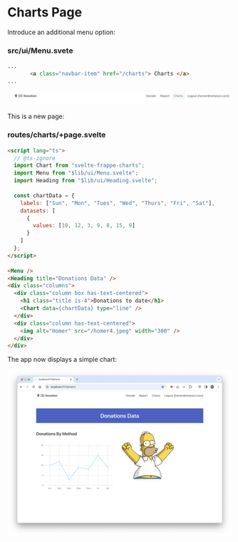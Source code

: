 # Charts Page

Introduce an additional menu option:

### src/ui/Menu.svete

~~~html
...
       <a class="navbar-item" href="/charts"> Charts </a>
...
~~~

<img src="img/22.png" style="zoom:150%;" />

This is a new page:

### routes/charts/+page.svelte

~~~html
<script lang="ts">
  // @ts-ignore
  import Chart from "svelte-frappe-charts";
  import Menu from "$lib/ui/Menu.svelte";
  import Heading from "$lib/ui/Heading.svelte";

  const chartData = {
    labels: ["Sun", "Mon", "Tues", "Wed", "Thurs", "Fri", "Sat"],
    datasets: [
      {
        values: [10, 12, 3, 9, 8, 15, 9]
      }
    ]
  };
</script>

<Menu />
<Heading title="Donations Data" />
<div class="columns">
  <div class="column box has-text-centered">
    <h1 class="title is-4">Donations to date</h1>
    <Chart data={chartData} type="line" />
  </div>
  <div class="column has-text-centered">
    <img alt="Homer" src="/homer4.jpeg" width="300" />
  </div>
</div>
~~~

The app now displays a simple chart:

![](img/24.png)